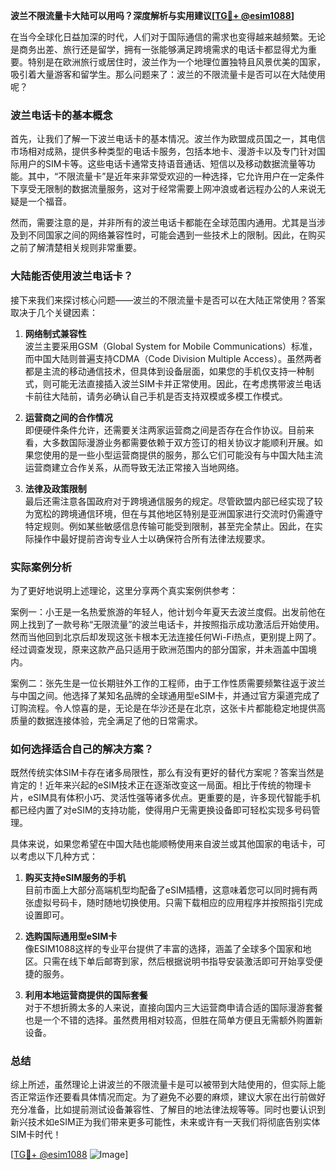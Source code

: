 **波兰不限流量卡大陆可以用吗？深度解析与实用建议[[TG💪+ @esim1088](https://t.me/s/esim1088)]**

在当今全球化日益加深的时代，人们对于国际通信的需求也变得越来越频繁。无论是商务出差、旅行还是留学，拥有一张能够满足跨境需求的电话卡都显得尤为重要。特别是在欧洲旅行或居住时，波兰作为一个地理位置独特且风景优美的国家，吸引着大量游客和留学生。那么问题来了：波兰的不限流量卡是否可以在大陆使用呢？

### 波兰电话卡的基本概念

首先，让我们了解一下波兰电话卡的基本情况。波兰作为欧盟成员国之一，其电信市场相对成熟，提供多种类型的电话卡服务，包括本地卡、漫游卡以及专门针对国际用户的SIM卡等。这些电话卡通常支持语音通话、短信以及移动数据流量等功能。其中，“不限流量卡”是近年来非常受欢迎的一种选择，它允许用户在一定条件下享受无限制的数据流量服务，这对于经常需要上网冲浪或者远程办公的人来说无疑是一个福音。

然而，需要注意的是，并非所有的波兰电话卡都能在全球范围内通用。尤其是当涉及到不同国家之间的网络兼容性时，可能会遇到一些技术上的限制。因此，在购买之前了解清楚相关规则非常重要。

### 大陆能否使用波兰电话卡？

接下来我们来探讨核心问题——波兰的不限流量卡是否可以在大陆正常使用？答案取决于几个关键因素：

1. **网络制式兼容性**  
   波兰主要采用GSM（Global System for Mobile Communications）标准，而中国大陆则普遍支持CDMA（Code Division Multiple Access）。虽然两者都是主流的移动通信技术，但具体到设备层面，如果您的手机仅支持一种制式，则可能无法直接插入波兰SIM卡并正常使用。因此，在考虑携带波兰电话卡前往大陆前，请务必确认自己手机是否支持双模或多模工作模式。

2. **运营商之间的合作情况**  
   即便硬件条件允许，还需要关注两家运营商之间是否存在合作协议。目前来看，大多数国际漫游业务都需要依赖于双方签订的相关协议才能顺利开展。如果您使用的是一些小型运营商提供的服务，那么它们可能没有与中国大陆主流运营商建立合作关系，从而导致无法正常接入当地网络。

3. **法律及政策限制**  
   最后还需注意各国政府对于跨境通信服务的规定。尽管欧盟内部已经实现了较为宽松的跨境通信环境，但在与其他地区特别是亚洲国家进行交流时仍需遵守特定规则。例如某些敏感信息传输可能受到限制，甚至完全禁止。因此，在实际操作中最好提前咨询专业人士以确保符合所有法律法规要求。

### 实际案例分析

为了更好地说明上述理论，这里分享两个真实案例供参考：

案例一：小王是一名热爱旅游的年轻人，他计划今年夏天去波兰度假。出发前他在网上找到了一款号称“无限流量”的波兰电话卡，并按照指示成功激活后开始使用。然而当他回到北京后却发现这张卡根本无法连接任何Wi-Fi热点，更别提上网了。经过调查发现，原来这款产品只适用于欧洲范围内的部分国家，并未涵盖中国境内。

案例二：张先生是一位长期驻外工作的工程师，由于工作性质需要频繁往返于波兰与中国之间。他选择了某知名品牌的全球通用型eSIM卡，并通过官方渠道完成了订购流程。令人惊喜的是，无论是在华沙还是在北京，这张卡片都能稳定地提供高质量的数据连接体验，完全满足了他的日常需求。

### 如何选择适合自己的解决方案？

既然传统实体SIM卡存在诸多局限性，那么有没有更好的替代方案呢？答案当然是肯定的！近年来兴起的eSIM技术正在逐渐改变这一局面。相比于传统的物理卡片，eSIM具有体积小巧、灵活性强等诸多优点。更重要的是，许多现代智能手机都已经内置了对eSIM的支持功能，使得用户无需更换设备即可轻松实现多号码管理。

具体来说，如果您希望在中国大陆也能顺畅使用来自波兰或其他国家的电话卡，可以考虑以下几种方式：

1. **购买支持eSIM服务的手机**  
   目前市面上大部分高端机型均配备了eSIM插槽，这意味着您可以同时拥有两张虚拟号码卡，随时随地切换使用。只需下载相应的应用程序并按照指引完成设置即可。

2. **选购国际通用型eSIM卡**  
   像ESIM1088这样的专业平台提供了丰富的选择，涵盖了全球多个国家和地区。只需在线下单后邮寄到家，然后根据说明书指导安装激活即可开始享受便捷的服务。

3. **利用本地运营商提供的国际套餐**  
   对于不想折腾太多的人来说，直接向国内三大运营商申请合适的国际漫游套餐也是一个不错的选择。虽然费用相对较高，但胜在简单方便且无需额外购置新设备。

### 总结

综上所述，虽然理论上讲波兰的不限流量卡是可以被带到大陆使用的，但实际上能否正常运作还要看具体情况而定。为了避免不必要的麻烦，建议大家在出行前做好充分准备，比如提前测试设备兼容性、了解目的地法律法规等等。同时也要认识到新兴技术如eSIM正为我们带来更多可能性，未来或许有一天我们将彻底告别实体SIM卡时代！

[[TG💪+ @esim1088](https://t.me/s/esim1088) ![Image](https://i.postimg.cc/4NQfJmqS/Snipaste-2025-05-13-00-14-12.png)]